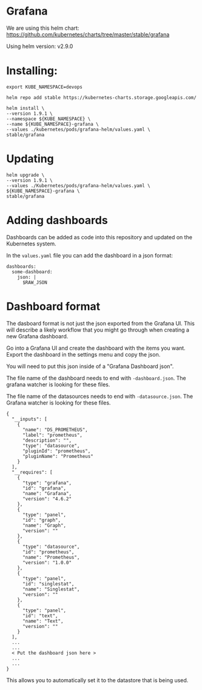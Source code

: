Grafana
============

We are using this helm chart: https://github.com/kubernetes/charts/tree/master/stable/grafana

Using helm version: v2.9.0


# Installing:
```
export KUBE_NAMESPACE=devops
```

```
helm repo add stable https://kubernetes-charts.storage.googleapis.com/

helm install \
--version 1.9.1 \
--namespace ${KUBE_NAMESPACE} \
--name ${KUBE_NAMESPACE}-grafana \
--values ./kubernetes/pods/grafana-helm/values.yaml \
stable/grafana
```

# Updating
```
helm upgrade \
--version 1.9.1 \
--values ./Kubernetes/pods/grafana-helm/values.yaml \
${KUBE_NAMESPACE}-grafana \
stable/grafana
```

# Adding dashboards
Dashboards can be added as code into this repository and updated on the Kubernetes system.

In the `values.yaml` file you can add the dashboard in a json format:

```
dashboards:
  some-dashboard:
    json: |
      $RAW_JSON
```

# Dashboard format
The dasboard format is not just the json exported from the Grafana UI.  This will
describe a likely workflow that you might go through when creating a new Grafana
dashboard.

Go into a Grafana UI and create the dashboard with the items you want.  Export
the dashboard in the settings menu and copy the json.

You will need to put this json inside of a "Grafana Dashboard json".

The file name of the dashboard needs to end with `-dashboard.json`.  The grafana
watcher is looking for these files.

The file name of the datasources needs to end with `-datasource.json`.  The Grafana
watcher is looking for these files.

```
{
  "__inputs": [
    {
      "name": "DS_PROMETHEUS",
      "label": "prometheus",
      "description": "",
      "type": "datasource",
      "pluginId": "prometheus",
      "pluginName": "Prometheus"
    }
  ],
  "__requires": [
    {
      "type": "grafana",
      "id": "grafana",
      "name": "Grafana",
      "version": "4.6.2"
    },
    {
      "type": "panel",
      "id": "graph",
      "name": "Graph",
      "version": ""
    },
    {
      "type": "datasource",
      "id": "prometheus",
      "name": "Prometheus",
      "version": "1.0.0"
    },
    {
      "type": "panel",
      "id": "singlestat",
      "name": "Singlestat",
      "version": ""
    },
    {
      "type": "panel",
      "id": "text",
      "name": "Text",
      "version": ""
    }
  ],
  ...
  ...
  < Put the dashboard json here >
  ...
  ...
}
```

This allows you to automatically set it to the datastore that is being used.
